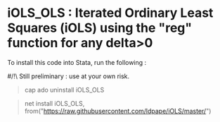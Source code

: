 # iOLS_OLS : Iterated Ordinary Least Squares (iOLS) using the "reg" function for any delta>0
 To install this code into Stata, run the following : 

#/!\ Still preliminary : use at your own risk.

>cap ado uninstall iOLS_OLS

>net install iOLS_OLS, from("https://raw.githubusercontent.com/ldpape/iOLS/master/")

